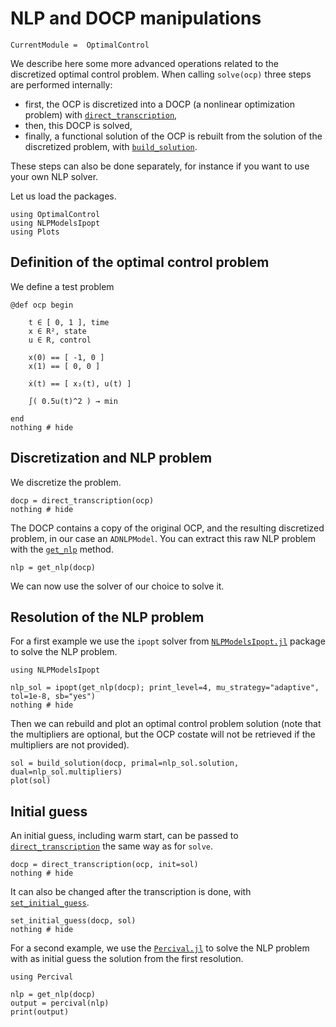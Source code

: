 # NLP and DOCP manipulations

```@meta
CurrentModule =  OptimalControl
```

We describe here some more advanced operations related to the discretized optimal control problem.
When calling `solve(ocp)` three steps are performed internally:

- first, the OCP is discretized into a DOCP (a nonlinear optimization problem) with [`direct_transcription`](@ref),
- then, this DOCP is solved,
- finally, a functional solution of the OCP is rebuilt from the solution of the discretized problem, with [`build_solution`](@ref).

These steps can also be done separately, for instance if you want to use your own NLP solver. 

Let us load the packages.

```@example main
using OptimalControl
using NLPModelsIpopt
using Plots
```

## Definition of the optimal control problem

We define a test problem

```@example main
@def ocp begin

    t ∈ [ 0, 1 ], time
    x ∈ R², state
    u ∈ R, control

    x(0) == [ -1, 0 ]
    x(1) == [ 0, 0 ]

    ẋ(t) == [ x₂(t), u(t) ]

    ∫( 0.5u(t)^2 ) → min

end
nothing # hide
```

## Discretization and NLP problem

We discretize the problem.

```@example main
docp = direct_transcription(ocp)
nothing # hide
```

The DOCP contains a copy of the original OCP, and the resulting discretized problem, in our case an `ADNLPModel`.
You can extract this raw NLP problem  with the [`get_nlp`](@ref) method.

```@example main
nlp = get_nlp(docp)
```

We can now use the solver of our choice to solve it.

## Resolution of the NLP problem

For a first example we use the `ipopt` solver from [`NLPModelsIpopt.jl`](https://github.com/JuliaSmoothOptimizers/NLPModelsIpopt.jl) package to solve the NLP problem.

```@example main
using NLPModelsIpopt

nlp_sol = ipopt(get_nlp(docp); print_level=4, mu_strategy="adaptive", tol=1e-8, sb="yes")
nothing # hide
```

Then we can rebuild and plot an optimal control problem solution (note that the multipliers are optional, but the OCP costate will not be retrieved if the multipliers are not provided).

```@example main
sol = build_solution(docp, primal=nlp_sol.solution, dual=nlp_sol.multipliers)
plot(sol)
```

## Initial guess

An initial guess, including warm start, can be passed to [`direct_transcription`](@ref) the same way as for `solve`.

```@example main
docp = direct_transcription(ocp, init=sol)
nothing # hide
```

It can also be changed after the transcription is done, with  [`set_initial_guess`](@ref).

```@example main
set_initial_guess(docp, sol)
nothing # hide
```

For a second example, we use the [`Percival.jl`](https://jso.dev/Percival.jl) to solve the NLP problem
with as initial guess the solution from the first resolution.

```@example main
using Percival

nlp = get_nlp(docp)
output = percival(nlp)
print(output)
```